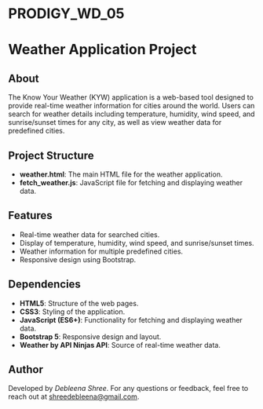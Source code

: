 # PRODIGY_WD_05

# Weather Application Project

## About
The Know Your Weather (KYW) application is a web-based tool designed to provide real-time weather information for cities around the world. Users can search for weather details including temperature, humidity, wind speed, and sunrise/sunset times for any city, as well as view weather data for predefined cities.

## Project Structure

- **weather.html**: The main HTML file for the weather application.
- **fetch_weather.js**: JavaScript file for fetching and displaying weather data.
  
## Features

- Real-time weather data for searched cities.
- Display of temperature, humidity, wind speed, and sunrise/sunset times.
- Weather information for multiple predefined cities.
- Responsive design using Bootstrap.

## Dependencies
- **HTML5**: Structure of the web pages.
- **CSS3**: Styling of the application.
- **JavaScript (ES6+)**: Functionality for fetching and displaying weather data.
- **Bootstrap 5**: Responsive design and layout.
- **Weather by API Ninjas API**: Source of real-time weather data.

## Author

Developed by *Debleena Shree*. For any questions or feedback, feel free to reach out at shreedebleena@gmail.com.
